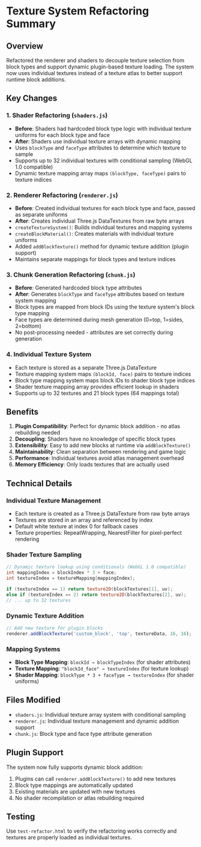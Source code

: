 # Texture System Refactoring Summary

## Overview
Refactored the renderer and shaders to decouple texture selection from block types and support dynamic plugin-based texture loading. The system now uses individual textures instead of a texture atlas to better support runtime block additions.

## Key Changes

### 1. Shader Refactoring (`shaders.js`)
- **Before**: Shaders had hardcoded block type logic with individual texture uniforms for each block type and face
- **After**: Shaders use individual texture arrays with dynamic mapping
- Uses `blockType` and `faceType` attributes to determine which texture to sample
- Supports up to 32 individual textures with conditional sampling (WebGL 1.0 compatible)
- Dynamic texture mapping array maps `(blockType, faceType)` pairs to texture indices

### 2. Renderer Refactoring (`renderer.js`)
- **Before**: Created individual textures for each block type and face, passed as separate uniforms
- **After**: Creates individual Three.js DataTextures from raw byte arrays
- `createTextureSystem()`: Builds individual textures and mapping systems
- `createBlockMaterial()`: Creates materials with individual texture uniforms
- Added `addBlockTexture()` method for dynamic texture addition (plugin support)
- Maintains separate mappings for block types and texture indices

### 3. Chunk Generation Refactoring (`chunk.js`)
- **Before**: Generated hardcoded block type attributes
- **After**: Generates `blockType` and `faceType` attributes based on texture system mapping
- Block types are mapped from block IDs using the texture system's block type mapping
- Face types are determined during mesh generation (0=top, 1=sides, 2=bottom)
- No post-processing needed - attributes are set correctly during generation

### 4. Individual Texture System
- Each texture is stored as a separate Three.js DataTexture
- Texture mapping system maps `(blockId, face)` pairs to texture indices
- Block type mapping system maps block IDs to shader block type indices
- Shader texture mapping array provides efficient lookup in shaders
- Supports up to 32 textures and 21 block types (64 mappings total)

## Benefits

1. **Plugin Compatibility**: Perfect for dynamic block addition - no atlas rebuilding needed
2. **Decoupling**: Shaders have no knowledge of specific block types
3. **Extensibility**: Easy to add new blocks at runtime via `addBlockTexture()`
4. **Maintainability**: Clean separation between rendering and game logic
5. **Performance**: Individual textures avoid atlas management overhead
6. **Memory Efficiency**: Only loads textures that are actually used

## Technical Details

### Individual Texture Management
- Each texture is created as a Three.js DataTexture from raw byte arrays
- Textures are stored in an array and referenced by index
- Default white texture at index 0 for fallback cases
- Texture properties: RepeatWrapping, NearestFilter for pixel-perfect rendering

### Shader Texture Sampling
```glsl
// Dynamic texture lookup using conditionals (WebGL 1.0 compatible)
int mappingIndex = blockIndex * 3 + face;
int textureIndex = textureMapping[mappingIndex];

if (textureIndex == 1) return texture2D(blockTextures[1], uv);
else if (textureIndex == 2) return texture2D(blockTextures[2], uv);
// ... up to 32 textures
```

### Dynamic Texture Addition
```javascript
// Add new texture for plugin blocks
renderer.addBlockTexture('custom_block', 'top', textureData, 16, 16);
```

### Mapping Systems
- **Block Type Mapping**: `blockId → blockTypeIndex` (for shader attributes)
- **Texture Mapping**: `"blockId_face" → textureIndex` (for texture lookup)
- **Shader Mapping**: `blockType * 3 + faceType → textureIndex` (for shader uniforms)

## Files Modified
- `shaders.js`: Individual texture array system with conditional sampling
- `renderer.js`: Individual texture management and dynamic addition support
- `chunk.js`: Block type and face type attribute generation

## Plugin Support
The system now fully supports dynamic block addition:
1. Plugins can call `renderer.addBlockTexture()` to add new textures
2. Block type mappings are automatically updated
3. Existing materials are updated with new textures
4. No shader recompilation or atlas rebuilding required

## Testing
Use `test-refactor.html` to verify the refactoring works correctly and textures are properly loaded as individual textures.
